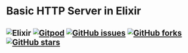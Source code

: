 # Basic HTTP Server in Elixir

![Elixir](https://img.shields.io/badge/elixir-%234B275F.svg?style=for-the-badge&logo=elixir&logoColor=white)
[![Gitpod](https://img.shields.io/badge/gitpod-f06611.svg?style=for-the-badge&logo=gitpod&logoColor=white)](https://gitpod.io/#/github.com/Quote023/elixir_http_server)
[![GitHub issues](https://img.shields.io/github/issues/Quote023/elixir_http_server)](https://github.com/Quote023/elixir_http_server/issues)
[![GitHub forks](https://img.shields.io/github/forks/Quote023/elixir_http_server)](https://github.com/Quote023/elixir_http_server/network)
[![GitHub stars](https://img.shields.io/github/stars/Quote023/elixir_http_server)](https://github.com/Quote023/elixir_http_server/stargazers)
------------------
